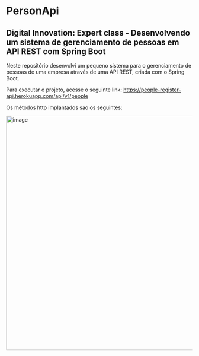 # PersonApi

<h2>Digital Innovation: Expert class - Desenvolvendo um sistema de gerenciamento de pessoas em API REST com Spring Boot</h2>

Neste repositório desenvolvi um pequeno sistema para o gerenciamento de pessoas de uma empresa através de uma API REST, criada com o Spring Boot.

Para executar o projeto, acesse o seguinte link:
https://people-register-api.herokuapp.com/api/v1/people

Os métodos http implantados sao os seguintes:

<img width="632" alt="image" src="https://user-images.githubusercontent.com/105311092/201539019-8b81e2ab-f551-4ad2-b719-0a0cabd7d75f.png">



